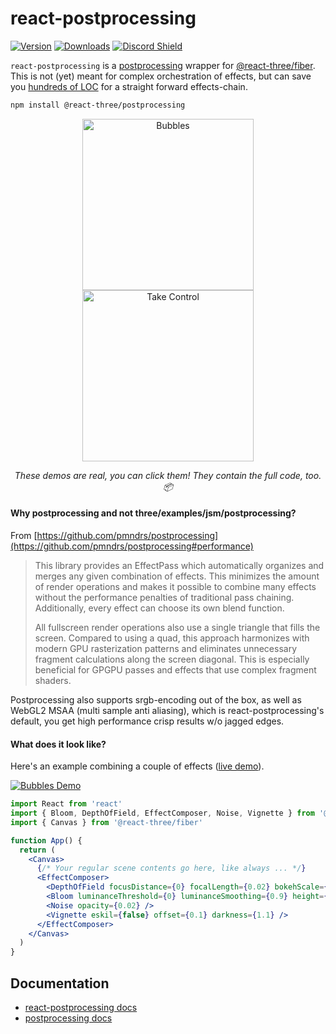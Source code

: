 # react-postprocessing

[![Version](https://img.shields.io/npm/v/@react-three/postprocessing?style=flat&colorA=000000&colorB=000000)](https://www.npmjs.com/package/@react-three/postprocessing)
[![Downloads](https://img.shields.io/npm/dt/@react-three/postprocessing.svg?style=flat&colorA=000000&colorB=000000)](https://www.npmjs.com/package/@react-three/postprocessing)
[![Discord Shield](https://img.shields.io/discord/740090768164651008?style=flat&colorA=000000&colorB=000000&label=discord&logo=discord&logoColor=ffffff)](https://discord.gg/ZZjjNvJ)

`react-postprocessing` is a
[postprocessing](https://github.com/pmndrs/postprocessing) wrapper for
[@react-three/fiber](https://github.com/pmndrs/react-three-fiber). This is not
(yet) meant for complex orchestration of effects, but can save you
[hundreds of LOC](https://twitter.com/0xca0a/status/1289501594698960897) for a
straight forward effects-chain.

```bash
npm install @react-three/postprocessing
```

<p align="center">
  <a href="https://pqrpl.csb.app" target="_blank"><img width="274" src="bubbles.jpg" alt="Bubbles" /></a>
  <a href="https://5jgjz.csb.app" target="_blank"><img width="274" src="control.jpg" alt="Take Control" /></a>
</p>
<p align="middle">
  <i>These demos are real, you can click them! They contain the full code, too. 📦</i>
</p>

#### Why postprocessing and not three/examples/jsm/postprocessing?

From
[https://github.com/pmndrs/postprocessing](https://github.com/pmndrs/postprocessing#performance)

> This library provides an EffectPass which automatically organizes and merges
> any given combination of effects. This minimizes the amount of render
> operations and makes it possible to combine many effects without the
> performance penalties of traditional pass chaining. Additionally, every effect
> can choose its own blend function.
>
> All fullscreen render operations also use a single triangle that fills the
> screen. Compared to using a quad, this approach harmonizes with modern GPU
> rasterization patterns and eliminates unnecessary fragment calculations along
> the screen diagonal. This is especially beneficial for GPGPU passes and
> effects that use complex fragment shaders.

Postprocessing also supports srgb-encoding out of the box, as well as WebGL2
MSAA (multi sample anti aliasing), which is react-postprocessing's default, you
get high performance crisp results w/o jagged edges.

#### What does it look like?

Here's an example combining a couple of effects
([live demo](https://codesandbox.io/s/react-postprocessing-dof-blob-pqrpl?)).

<a href="https://codesandbox.io/s/react-postprocessing-dof-blob-pqrpl?" target="_blank" rel="noopener">
<img src="bubbles.jpg" alt="Bubbles Demo" />
</a>

```jsx
import React from 'react'
import { Bloom, DepthOfField, EffectComposer, Noise, Vignette } from '@react-three/postprocessing'
import { Canvas } from '@react-three/fiber'

function App() {
  return (
    <Canvas>
      {/* Your regular scene contents go here, like always ... */}
      <EffectComposer>
        <DepthOfField focusDistance={0} focalLength={0.02} bokehScale={2} height={480} />
        <Bloom luminanceThreshold={0} luminanceSmoothing={0.9} height={300} />
        <Noise opacity={0.02} />
        <Vignette eskil={false} offset={0.1} darkness={1.1} />
      </EffectComposer>
    </Canvas>
  )
}
```

## Documentation

- [react-postprocessing docs](https://docs.pmnd.rs/react-postprocessing)
- [postprocessing docs](https://pmndrs.github.io/postprocessing/public/docs/)
